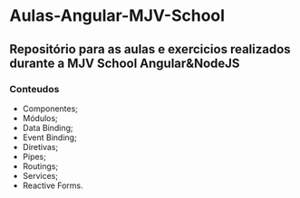 # Aulas-Angular-MJV-School

## Repositório para as aulas e exercicios realizados durante a MJV School Angular&NodeJS

### Conteudos 
- Componentes;
- Módulos;
- Data Binding;
- Event Binding;
- Diretivas;
- Pipes;
- Routings;
- Services;
- Reactive Forms.

